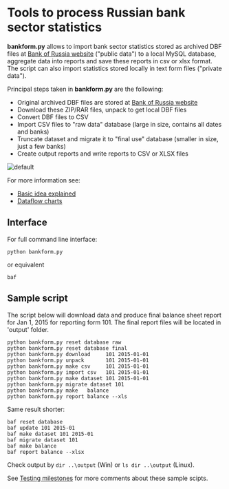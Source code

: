 # Tools to process Russian bank sector statistics 

**bankform.py** allows to import bank sector statistics stored as archived DBF files at [Bank of Russia website][cbr-forms] ("public data") to a local MySQL database, aggregate data into reports and save these reports in csv or xlsx format. The script can also import statistics stored locally in text form files ("private data"). 

[cbr-forms]: http://www.cbr.ru/credit/forms.asp

Principal steps taken in **bankform.py** are the following:

- Original archived DBF files are stored at [Bank of Russia website][cbr-forms]
- Download these ZIP/RAR files, unpack to get local DBF files
- Convert DBF files to CSV 
- Import CSV files to "raw data" database (large in size, contains all dates and banks)
- Truncate dataset and migrate it to "final use" database (smaller in size, just a few banks)
- Create output reports and write reports to CSV or XLSX files


![default](https://cloud.githubusercontent.com/assets/9265326/8636269/1028b132-2861-11e5-8b5f-2f432d3d455d.png)

For more information see:
- [Basic idea explained](https://github.com/epogrebnyak/cbr-db/wiki/Basic-idea-explained)
- [Dataflow charts](https://github.com/epogrebnyak/cbr-db/wiki/Dataflow-charts)  


## Interface

For full command line interface: 
```
python bankform.py 
```
or equivalent 
```
baf
```

## Sample script
The script below will download data and produce final balance sheet report for Jan 1, 2015 for reporting form 101. The final report files will be located in 'output' folder. 

```
python bankform.py reset database raw
python bankform.py reset database final    
python bankform.py download     101 2015-01-01
python bankform.py unpack       101 2015-01-01
python bankform.py make csv     101 2015-01-01
python bankform.py import csv   101 2015-01-01
python bankform.py make dataset 101 2015-01-01 
python bankform.py migrate dataset 101        
python bankform.py make   balance
python bankform.py report balance --xls
```

Same result shorter:

```
baf reset database 
baf update 101 2015-01
baf make dataset 101 2015-01  
baf migrate dataset 101        
baf make balance
baf report balance --xlsx
```

Check output by ```dir ..\output``` (Win) or ```ls dir ..\output``` (Linux).

See [Testing milestones][tm] for more comments about these sample scipts.

[tm]: https://github.com/epogrebnyak/cbr-db/wiki/Testing-milestones


